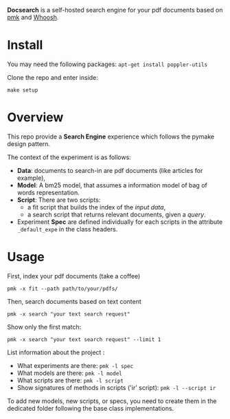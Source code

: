
**Docsearch** is a self-hosted search engine for your pdf documents based on [pmk](https://github.com/dtrckd/pymake) and [Whoosh](https://whoosh.readthedocs.io/en/latest/).

# Install

You may need the following packages: `apt-get install poppler-utils`

Clone the repo and enter inside:

    make setup

# Overview

This repo provide a  **Search Engine** experience which follows the pymake design pattern.

The context of the experiment is as follows:
* **Data**: documents to search-in are pdf documents (like articles for example),
* **Model**: A bm25 model, that assumes a information model of bag of words representation.
* **Script**: There are two scripts:
    + a fit script that builds the index of the *input data*,
    + a search script that returns relevant documents, given a *query*.
* Experiment **Spec** are defined individually for each scripts in the attribute `_default_expe` in the class headers.


# Usage


First, index your pdf documents (take a coffee)

    pmk -x fit --path path/to/your/pdfs/   

Then, search documents based on text content

    pmk -x search "your text search request"


Show only the first match:

    pmk -x search "your text search request" --limit 1


List information about the project :

* What experiments are there: `pmk -l spec`
* What models are there: `pmk -l model`
* What scripts are there: `pmk -l script`
* Show signatures of methods in scripts ('ir' script)\: `pmk -l --script ir`

To add new models, new scripts, or specs, you need to create them in the dedicated folder following the base class implementations.

